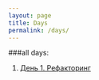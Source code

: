 ```yaml
---
layout: page
title: Days
permalink: /days/
---
```


###all days:

1. [День 1. Рефакторинг](http://www.javadan.blog/day1/)
